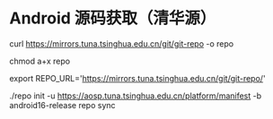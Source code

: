# Android 源码获取（清华源）

curl https://mirrors.tuna.tsinghua.edu.cn/git/git-repo -o repo

chmod a+x repo

export REPO_URL='https://mirrors.tuna.tsinghua.edu.cn/git/git-repo/'

./repo init -u https://aosp.tuna.tsinghua.edu.cn/platform/manifest -b android16-release
repo sync